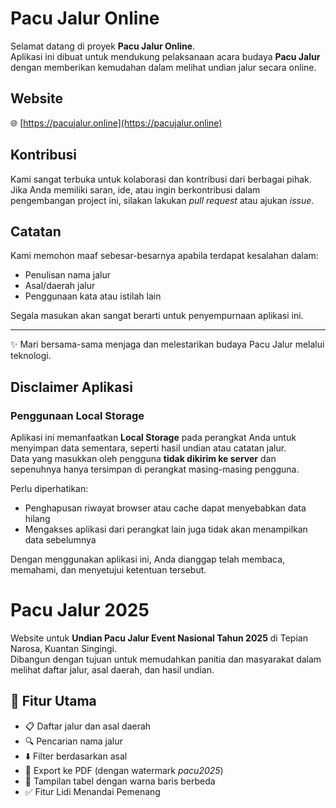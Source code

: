 # Pacu Jalur Online

Selamat datang di proyek **Pacu Jalur Online**.  
Aplikasi ini dibuat untuk mendukung pelaksanaan acara budaya **Pacu Jalur** dengan memberikan kemudahan dalam melihat undian jalur secara online.

## Website
🌐 [https://pacujalur.online](https://pacujalur.online)

## Kontribusi
Kami sangat terbuka untuk kolaborasi dan kontribusi dari berbagai pihak.  
Jika Anda memiliki saran, ide, atau ingin berkontribusi dalam pengembangan project ini, silakan lakukan *pull request* atau ajukan *issue*.

## Catatan
Kami memohon maaf sebesar-besarnya apabila terdapat kesalahan dalam:
- Penulisan nama jalur  
- Asal/daerah jalur  
- Penggunaan kata atau istilah lain  

Segala masukan akan sangat berarti untuk penyempurnaan aplikasi ini.

---

✨ Mari bersama-sama menjaga dan melestarikan budaya Pacu Jalur melalui teknologi.

## Disclaimer Aplikasi

### Penggunaan Local Storage

Aplikasi ini memanfaatkan **Local Storage** pada perangkat Anda untuk menyimpan data sementara, seperti hasil undian atau catatan jalur.  
Data yang masukkan oleh pengguna **tidak dikirim ke server** dan sepenuhnya hanya tersimpan di perangkat masing-masing pengguna.  

Perlu diperhatikan:  
- Penghapusan riwayat browser atau cache dapat menyebabkan data hilang  
- Mengakses aplikasi dari perangkat lain juga tidak akan menampilkan data sebelumnya  

Dengan menggunakan aplikasi ini, Anda dianggap telah membaca, memahami, dan menyetujui ketentuan tersebut.

# Pacu Jalur 2025

Website untuk **Undian Pacu Jalur Event Nasional Tahun 2025** di Tepian Narosa, Kuantan Singingi.  
Dibangun dengan tujuan untuk memudahkan panitia dan masyarakat dalam melihat daftar jalur, asal daerah, dan hasil undian.

## 🚀 Fitur Utama
- 📋 Daftar jalur dan asal daerah
- 🔍 Pencarian nama jalur
- ⬇️ Filter berdasarkan asal
- 📑 Export ke PDF (dengan watermark *pacu2025*)
- 🎨 Tampilan tabel dengan warna baris berbeda
- ✅ Fitur Lidi Menandai Pemenang 
